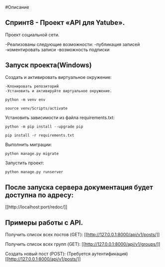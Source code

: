 #Описание 

## Спринт8 - Проект «API для Yatube». 

Проект социальной сети.

-Реализованы следующие возможности:
-публикация записей
-коментировать записи
-возможность подписки


## Запуск проекта(Windows)
Cоздать и активировать виртуальное окружение:
```md
-Клонировать репозиторий
-Установить и активируйте виртуальное окружение.
```

```
python -m venv env
```

```
source venv/Scripts/activate
```

Установить зависимости из файла requirements.txt:

```
python -m pip install --upgrade pip
```

```
pip install -r requirements.txt
```

Выполнить миграции:

```
python manage.py migrate
```

Запустить проект:

```
python manage.py runserver
```

## После запуска сервера документация будет доступна по адресу:
[[http://localhost:port/redoc/]]

## Примеры работы с API.

Получить список всех постов (GET):
[[http://127.0.0.1:8000/api/v1/posts/]]

Получить список всех групп (GET):
[[http://127.0.0.1:8000/api/v1/groups/]]

Создать новый пост (POST):
(Требуется аутентификация)
[[http://127.0.0.1:8000/api/v1/posts/]]



